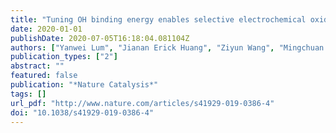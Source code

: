 ```yaml
---
title: "Tuning OH binding energy enables selective electrochemical oxidation of ethylene to ethylene glycol"
date: 2020-01-01
publishDate: 2020-07-05T16:18:04.081104Z
authors: ["Yanwei Lum", "Jianan Erick Huang", "Ziyun Wang", "Mingchuan Luo", "Dae-Hyun Nam", "Wan Ru Leow", "Bin Chen", "Joshua Wicks", "Yuguang C. Li", "Yuhang Wang", "Cao-Thang Dinh", "Jun Li", "Tao-Tao Zhuang", "Fengwang Li", "Tsun-Kong Sham", "David Sinton", "Edward H. Sargent"]
publication_types: ["2"]
abstract: ""
featured: false
publication: "*Nature Catalysis*"
tags: []
url_pdf: "http://www.nature.com/articles/s41929-019-0386-4"
doi: "10.1038/s41929-019-0386-4"
---
```


